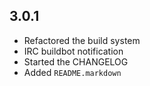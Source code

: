 3.0.1
-----
* Refactored the build system
* IRC buildbot notification
* Started the CHANGELOG
* Added `README.markdown`

